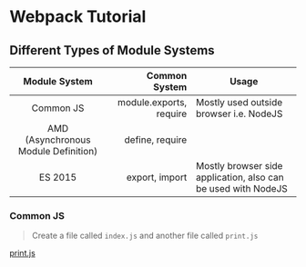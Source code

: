 # Webpack Tutorial #

## Different Types of Module Systems

|             Module System            |           Common System | Usage                                                         |
|:------------------------------------:|------------------------:|---------------------------------------------------------------|
|               Common JS              | module.exports, require | Mostly used outside browser i.e. NodeJS                       |
| AMD (Asynchronous Module Definition) |         define, require |                                                               |
|                ES 2015               |          export, import | Mostly browser side application, also can be used with NodeJS |

### Common JS

> Create a file called `index.js` and another file called `print.js`

[print.js]()